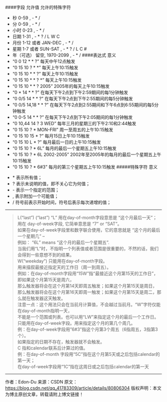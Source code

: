 ####字段 允许值 允许的特殊字符
- 秒 0-59 , - * /
- 分 0-59 , - * /
- 小时 0-23 , - * /
- 日期 1-31 , - * ? / L W C 
- 月份 1-12 或者 JAN-DEC , - * /
- 星期 1-7 或者 SUN-SAT , - * ? / L C #
- 年（可选） 留空, 1970-2099 , - * /
####表达式 意义
- “0 0 12 * * ?” 每天中午12点触发
- “0 15 10 ? * *” 每天上午10:15触发
- “0 15 10 * * ?” 每天上午10:15触发
- “0 15 10 * * ? *” 每天上午10:15触发
- “0 15 10 * * ? 2005” 2005年的每天上午10:15触发
- “0 * 14 * * ?” 在每天下午2点到下午2:59期间的每1分钟触发
- “0 0/5 14 * * ?” 在每天下午2点到下午2:55期间的每5分钟触发
- “0 0/5 14,18 * * ?” 在每天下午2点到2:55期间和下午6点到6:55期间的每5分钟触发
- “0 0-5 14 * * ?” 在每天下午2点到下午2:05期间的每1分钟触发
- “0 10,44 14 ? 3 WED” 每年三月的星期三的下午2:10和2:44触发
- “0 15 10 ? * MON-FRI” 周一至周五的上午10:15触发
- “0 15 10 15 * ?” 每月15日上午10:15触发
- “0 15 10 L * ?” 每月最后一日的上午10:15触发
- “0 15 10 ? * 6L” 每月的最后一个星期五上午10:15触发
- “0 15 10 ? * 6L 2002-2005” 2002年至2005年的每月的最后一个星期五上午10:15触发
- “0 15 10 ? * 6#3” 每月的第三个星期五上午10:15触发
#####特殊字符 意义
+ \* 表示所有值；
+ ? 表示未说明的值，即不关心它为何值；
+ \- 表示一个指定的范围；
+ , 表示附加一个可能值；
+ / 符号前表示开始时间，符号后表示每次递增的值；
----
>L(“last”) (“last”) “L” 用在day-of-month字段意思是 “这个月最后一天”；<br/>
用在 day-of-week字段, 它简单意思是 “7” or “SAT”。 <br/>
如果在day-of-week字段里和数字联合使用，它的意思就是 “这个月的最后一个星期几” – <br/>
例如： “6L” means “这个月的最后一个星期五”. <br/>
当我们用“L”时，不指明一个列表值或者范围是很重要的，不然的话，我们会得到一些意想不到的结果。<br/>
W(“weekday”) 只能用在day-of-month字段。<br/>
用来描叙最接近指定天的工作日（周一到周五）。<br/>
例如：在day-of-month字段用“15W”指“最接近这个月第15天的工作日”，即如果这个月第15天是周六，<br/>
那么触发器将会在这个月第14天即周五触发；如果这个月第15天是周日，<br/>
那么触发器将会在这个月第16天即周一触发；如果这个月第15天是周二，那么就在触发器这天触发。<br/>
注意一点：这个用法只会在当前月计算值，不会越过当前月。“W”字符仅能在day-of-month指明一天，<br/>
不能是一个范围或列表。也可以用“LW”来指定这个月的最后一个工作日。<br/>
只能用在day-of-week字段。用来指定这个月的第几个周几。<br/>
例：在day-of-week字段用”6#3”指这个月第3个周五（6指周五，3指第3个）。<br/>
如果指定的日期不存在，触发器就不会触发。<br/>
C 指和calendar联系后计算过的值。<br/>
例：在day-of-month 字段用“5C”指在这个月第5天或之后包括calendar的第一天；<br/>
在day-of-week字段用“1C”指在这周日或之后包括calendar的第一天<br/>
---------------------
作者：Edon-Du
来源：CSDN
原文：https://blog.csdn.net/qq_41783309/article/details/80806304
版权声明：本文为博主原创文章，转载请附上博文链接！
